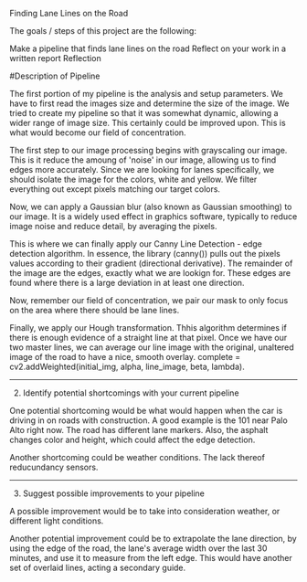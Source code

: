 Finding Lane Lines on the Road

The goals / steps of this project are the following:

Make a pipeline that finds lane lines on the road
Reflect on your work in a written report
Reflection

#Description of Pipeline

The first portion of my pipeline is the analysis and setup parameters. We have to first read the images size and determine the size of the image. We tried to create my pipeline so that it was somewhat dynamic, allowing a wider range of image size. This certainly could be improved upon. This is what would become our field of concentration.

The first step to our image processing begins with grayscaling our image. This is it reduce the amoung of 'noise' in our image, allowing us to find edges more accurately. Since we are looking for lanes specifically, we should isolate the image for the colors, white and yellow. We filter everything out except pixels matching our target colors.

Now, we can apply a Gaussian blur (also known as Gaussian smoothing) to our image. It is a widely used effect in graphics software, typically to reduce image noise and reduce detail, by averaging the pixels.

This is where we can finally apply our Canny Line Detection - edge detection algorithm.
In essence, the library (canny()) pulls out the pixels values according to their gradient (directional derivative). The remainder of the image are the edges, exactly what we are lookign for. These edges are found where there is a large deviation in at least one direction.

Now, remember our field of concentration, we pair our mask to only focus on the area where there should be lane lines.

Finally, we apply our Hough transformation. Thhis algorithm determines if there is enough evidence of a straight line at that pixel. Once we have our two master lines, we can average our line image with the original, unaltered image of the road to have a nice, smooth overlay. complete = cv2.addWeighted(initial_img, alpha, line_image, beta, lambda).

------------------------------------------------------------------------------------------------------------------------
2. Identify potential shortcomings with your current pipeline

One potential shortcoming would be what would happen when the car is driving in on roads with construction. A good example is the 101 near Palo Alto right now. The road has different lane markers. Also, the asphalt changes color and height, which could affect the edge detection.

Another shortcoming could be weather conditions. The lack thereof reducundancy sensors. 

------------------------------------------------------------------------------------------------------------------------

3. Suggest possible improvements to your pipeline

A possible improvement would be to take into consideration weather, or different light conditions.

Another potential improvement could be to extrapolate the lane direction, by using the edge of the road, the lane's average width over the last 30 minutes, and use it to measure from the left edge. This would have another set of overlaid lines, acting a secondary guide.
